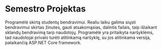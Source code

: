 # Semestro Projektas
Programėlė skirtą studentų bendravimui. Realiu  laiku galima siųsti bendravimui skirtas žinutes, gauti atsakomąsias, dalintis failais,  taip išlaikant sklandų bendravimą tarp naudotojų. Programėlė yra pritaikyta naršyklėms, tad naudotojai privalo turėti atitinkamą naršyklę, su jos atitinkama versija, palaikančią ASP.NET Core framework.
